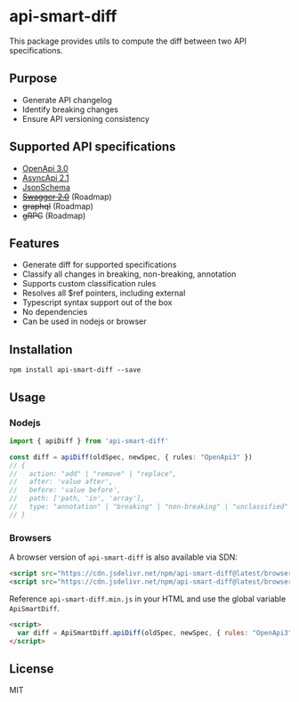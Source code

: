 # api-smart-diff

This package provides utils to compute the diff between two API specifications.

## Purpose
- Generate API changelog
- Identify breaking changes
- Ensure API versioning consistency

## Supported API specifications

- [OpenApi 3.0](https://github.com/OAI/OpenAPI-Specification/blob/main/versions/3.0.3.md)
- [AsyncApi 2.1](https://www.asyncapi.com/docs/specifications/v2.1.0)
- [JsonSchema](https://json-schema.org/draft/2020-12/json-schema-core.html)
- ~~[Swagger 2.0](https://github.com/swagger-api/swagger-spec/blob/master/versions/2.0.md)~~ (Roadmap)
- ~~graphql~~ (Roadmap)
- ~~gRPC~~ (Roadmap)

## Features
- Generate diff for supported specifications
- Classify all changes in breaking, non-breaking, annotation
- Supports custom classification rules
- Resolves all $ref pointers, including external
- Typescript syntax support out of the box
- No dependencies
- Can be used in nodejs or browser

## Installation
```SH
npm install api-smart-diff --save
```

## Usage

### Nodejs
```ts
import { apiDiff } from 'api-smart-diff'

const diff = apiDiff(oldSpec, newSpec, { rules: "OpenApi3" })
// {
//   action: "add" | "remove" | "replace",
//   after: 'value after',
//   before: 'value before',
//   path: ['path, 'in', 'array'],
//   type: "annotation" | "breaking" | "non-breaking" | "unclassified"
// }
```

### Browsers

A browser version of `api-smart-diff` is also available via SDN:
```html
<script src="https://cdn.jsdelivr.net/npm/api-smart-diff@latest/browser/api-smart-diff.min.js"></script>
<script src="https://cdn.jsdelivr.net/npm/api-smart-diff@latest/browser/api-smart-diff.js"></script>
```

Reference `api-smart-diff.min.js` in your HTML and use the global variable `ApiSmartDiff`.
```HTML
<script>
  var diff = ApiSmartDiff.apiDiff(oldSpec, newSpec, { rules: "OpenApi3" })
</script>
```

## License

MIT
